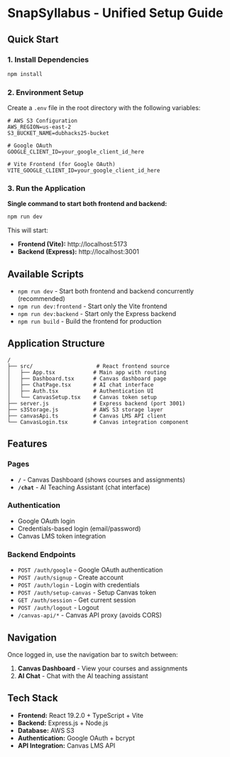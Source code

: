 # SnapSyllabus - Unified Setup Guide

## Quick Start

### 1. Install Dependencies
```bash
npm install
```

### 2. Environment Setup
Create a `.env` file in the root directory with the following variables:
```env
# AWS S3 Configuration
AWS_REGION=us-east-2
S3_BUCKET_NAME=dubhacks25-bucket

# Google OAuth
GOOGLE_CLIENT_ID=your_google_client_id_here

# Vite Frontend (for Google OAuth)
VITE_GOOGLE_CLIENT_ID=your_google_client_id_here
```

### 3. Run the Application
**Single command to start both frontend and backend:**
```bash
npm run dev
```

This will start:
- **Frontend (Vite):** http://localhost:5173
- **Backend (Express):** http://localhost:3001

## Available Scripts

- `npm run dev` - Start both frontend and backend concurrently (recommended)
- `npm run dev:frontend` - Start only the Vite frontend
- `npm run dev:backend` - Start only the Express backend
- `npm run build` - Build the frontend for production

## Application Structure

```
/
├── src/                    # React frontend source
│   ├── App.tsx            # Main app with routing
│   ├── Dashboard.tsx      # Canvas dashboard page
│   ├── ChatPage.tsx       # AI chat interface
│   ├── Auth.tsx           # Authentication UI
│   └── CanvasSetup.tsx    # Canvas token setup
├── server.js              # Express backend (port 3001)
├── s3Storage.js           # AWS S3 storage layer
├── canvasApi.ts           # Canvas LMS API client
└── CanvasLogin.tsx        # Canvas integration component
```

## Features

### Pages
- **`/`** - Canvas Dashboard (shows courses and assignments)
- **`/chat`** - AI Teaching Assistant (chat interface)

### Authentication
- Google OAuth login
- Credentials-based login (email/password)
- Canvas LMS token integration

### Backend Endpoints
- `POST /auth/google` - Google OAuth authentication
- `POST /auth/signup` - Create account
- `POST /auth/login` - Login with credentials
- `POST /auth/setup-canvas` - Setup Canvas token
- `GET /auth/session` - Get current session
- `POST /auth/logout` - Logout
- `/canvas-api/*` - Canvas API proxy (avoids CORS)

## Navigation

Once logged in, use the navigation bar to switch between:
1. **Canvas Dashboard** - View your courses and assignments
2. **AI Chat** - Chat with the AI teaching assistant

## Tech Stack

- **Frontend:** React 19.2.0 + TypeScript + Vite
- **Backend:** Express.js + Node.js
- **Database:** AWS S3
- **Authentication:** Google OAuth + bcrypt
- **API Integration:** Canvas LMS API
